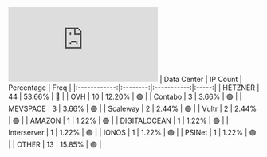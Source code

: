 ![Diagramm](https://github.com/obajay/StateSync-snapshots/blob/main/Projects/Nois/1/README.md)
| Data Center | IP Count | Percentage | Freq |
|:------------:|:--------:|:-----------:|:-----:|
| HETZNER | 44 | 53.66% | 🔴 |
| OVH | 10 | 12.20% | 🟢 |
| Contabo | 3 | 3.66% | 🟢 |
| MEVSPACE | 3 | 3.66% | 🟢 |
| Scaleway | 2 | 2.44% | 🟢 |
| Vultr | 2 | 2.44% | 🟢 |
| AMAZON | 1 | 1.22% | 🟢 |
| DIGITALOCEAN | 1 | 1.22% | 🟢 |
| Interserver | 1 | 1.22% | 🟢 |
| IONOS | 1 | 1.22% | 🟢 |
| PSINet | 1 | 1.22% | 🟢 |
| OTHER | 13 | 15.85% | 🟢 |